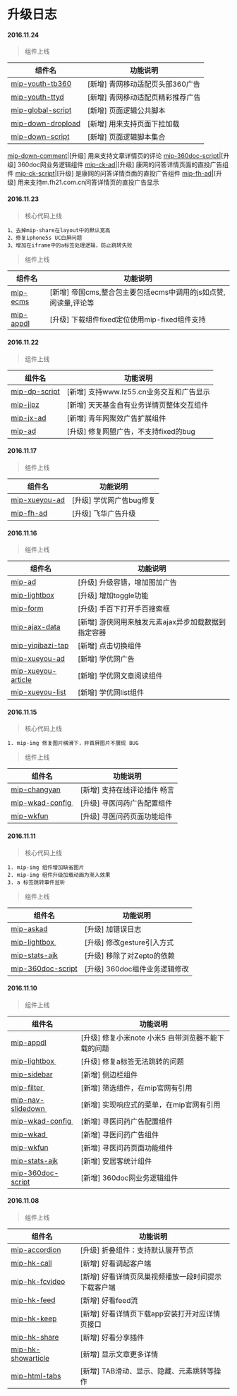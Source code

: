 # 升级日志

#### 2016.11.24

> 组件上线

组件名|功能说明
---|---
[mip-youth-tb360](https://github.com/mipengine/mip-extensions/tree/master/mip-youth-tb360)|[新增] 青网移动适配页头部360广告
[mip-youth-ttyd](https://github.com/mipengine/mip-extensions/tree/master/mip-youth-ttyd)|[新增] 青网移动适配页精彩推荐广告
[mip-global-script](https://github.com/mipengine/mip-extensions/tree/master/mip-global-script)|[新增] 页面逻辑公共脚本
[mip-down-dropload](https://github.com/mipengine/mip-extensions/tree/master/mip-down-dropload)|[新增] 用来支持页面下拉加载
[mip-down-script](https://github.com/mipengine/mip-extensions/tree/master/mip-down-script)|[新增] 页面逻辑脚本集合

[mip-down-comment](https://github.com/mipengine/mip-extensions/tree/master/mip-down-comment)|[升级] 用来支持文章详情页的评论
[mip-360doc-script](https://github.com/mipengine/mip-extensions/tree/master/mip-360doc-script)|[升级] 360doc网业务逻辑组件
[mip-ck-ad](https://github.com/mipengine/mip-extensions/tree/master/mip-ck-ad)|[升级] 康网的问答详情页面的直投广告组件
[mip-ck-script](https://github.com/mipengine/mip-extensions/tree/master/mip-ck-script)|[升级] 是康网的问答详情页面的直投广告组件
[mip-fh-ad](https://github.com/mipengine/mip-extensions/tree/master/mip-fh-ad)|[升级] 用来支持m.fh21.com.cn问答详情页的直投广告显示

#### 2016.11.23

> 核心代码上线

	1、去掉mip-share在layout中的默认宽高
	2、修复iphone5s UC白屏问题
	3、增加在iframe中的a标签处理逻辑，防止跳转失败

> 组件上线

组件名|功能说明
---|---
[mip-ecms](https://github.com/mipengine/mip-extensions/tree/master/mip-ecms)|[新增] 帝国cms,整合包主要包括ecms中调用的js如点赞,阅读量,评论等
[mip-appdl](https://github.com/mipengine/mip-extensions/tree/master/mip-appdl)|[升级] 下载组件fixed定位使用mip-fixed组件支持

#### 2016.11.22

> 组件上线

组件名|功能说明
---|---
[mip-dp-script](https://github.com/mipengine/mip-extensions/tree/master/mip-dp-script)|[新增] 支持www.lz55.cn业务交互和广告显示
[mip-jjpz](https://github.com/mipengine/mip-extensions/tree/master/mip-jjpz)|[新增] 天天基金自有业务详情页整体交互组件
[mip-jx-ad](https://github.com/mipengine/mip-extensions/tree/master/mip-jx-ad)|[新增] 青年网聚效广告扩展组件
[mip-ad](https://github.com/mipengine/mip-extensions/tree/master/mip-ad)|[升级] 修复网盟广告，不支持fixed的bug

#### 2016.11.17

> 组件上线

组件名|功能说明
---|---
[mip-xueyou-ad](https://github.com/mipengine/mip-extensions/tree/master/mip-xueyou-ad)|[升级] 学优网广告bug修复
[mip-fh-ad](https://github.com/mipengine/mip-extensions/tree/master/mip-fh-ad)|[升级] 飞华广告升级

#### 2016.11.16

> 组件上线

组件名|功能说明
---|---
[mip-ad](https://github.com/mipengine/mip-extensions/tree/master/mip-ad)|[升级] 升级容错，增加图加广告
[mip-lightbox](https://github.com/mipengine/mip-extensions/tree/master/mip-lightbox)|[升级] 增加toggle功能
[mip-form](https://github.com/mipengine/mip-extensions/tree/master/mip-form)|[升级] 手百下打开手百搜索框
[mip-ajax-data](https://github.com/mipengine/mip-extensions/tree/master/mip-ajax-data)|[新增] 游侠网用来触发元素ajax异步加载数据到指定容器
[mip-yiqibazi-tap](https://github.com/mipengine/mip-extensions/tree/master/mip-yiqibazi-tap)|[新增] 点击切换组件
[mip-xueyou-ad](https://github.com/mipengine/mip-extensions/tree/master/mip-xueyou-ad)|[新增] 学优网广告
[mip-xueyou-article](https://github.com/mipengine/mip-extensions/tree/master/mip-xueyou-article)|[新增] 学优网文章阅读组件
[mip-xueyou-list](https://github.com/mipengine/mip-extensions/tree/master/mip-xueyou-list)|[新增] 学优网list组件

#### 2016.11.15 

> 核心代码上线

	1. mip-img 修复图片横滑下，非首屏图片不展现 BUG

> 组件上线

组件名|功能说明
---|---
[mip-changyan](https://github.com/mipengine/mip-extensions/tree/master/mip-changyan)|[新增] 支持在线评论插件 畅言
[mip-wkad-config ](https://github.com/mipengine/mip-extensions/tree/master/mip-wkad-config )|[升级] 寻医问药广告配置组件 
[mip-wkfun](https://github.com/mipengine/mip-extensions/tree/master/mip-wkfun)|[升级] 寻医问药页面功能组件

#### 2016.11.11 

> 核心代码上线

	1. mip-img 组件增加缺省图片
	2. mip-img 组件升级加载动画为渐入效果
	3. a 标签跳转事件监听

> 组件上线

组件名|功能说明
---|---
[mip-askad](https://github.com/mipengine/mip-extensions/tree/master/mip-askad)|[升级] 加错误日志
[mip-lightbox ](https://github.com/mipengine/mip-extensions/tree/master/mip-lightbox)|[升级] 修改gesture引入方式
[mip-stats-ajk](https://github.com/mipengine/mip-extensions/tree/master/mip-stats-ajk)|[升级] 移除了对Zepto的依赖
[mip-360doc-script](https://github.com/mipengine/mip-extensions/tree/master/mip-360doc-script)|[升级] 360doc组件业务逻辑修改

#### 2016.11.10

> 组件上线

组件名|功能说明
---|---
[mip-appdl](https://github.com/mipengine/mip-extensions/tree/master/mip-appdl)|[升级] 修复小米note 小米5 自带浏览器不能下载的问题 
[mip-lightbox ](https://github.com/mipengine/mip-extensions/tree/master/mip-lightbox)|[升级] 修复a标签无法跳转的问题 
[mip-sidebar](https://github.com/mipengine/mip-extensions/tree/master/mip-sidebar)|[新增] 侧边栏组件 
[mip-filter ](https://github.com/mipengine/mip-extensions/tree/master/mip-filter )|[新增] 筛选组件，在mip官网有引用 
[mip-nav-slidedown ](https://github.com/mipengine/mip-extensions/tree/master/mip-nav-slidedown )|[新增] 实现响应式的菜单，在mip官网有引用 
[mip-wkad-config ](https://github.com/mipengine/mip-extensions/tree/master/mip-wkad-config )|[新增] 寻医问药广告配置组件 
[mip-wkad ](https://github.com/mipengine/mip-extensions/tree/master/mip-wkad )|[新增] 寻医问药广告组件
[mip-wkfun](https://github.com/mipengine/mip-extensions/tree/master/mip-wkfun)|[新增] 寻医问药页面功能组件
[mip-stats-ajk](https://github.com/mipengine/mip-extensions/tree/master/mip-stats-ajk)|[新增] 安居客统计组件
[mip-360doc-script](https://github.com/mipengine/mip-extensions/tree/master/mip-360doc-script)|[新增] 360doc网业务逻辑组件

#### 2016.11.08

> 组件上线

组件名|功能说明
---|---
[mip-accordion](https://github.com/mipengine/mip-extensions/tree/master/mip-accordion)|[升级] 折叠组件：支持默认展开节点
[mip-hk-call](https://github.com/mipengine/mip-extensions/tree/master/mip-hk-call)|[新增] 好看调起客户端
[mip-hk-fcvideo](https://github.com/mipengine/mip-extensions/tree/master/mip-hk-fcvideo)|[新增] 好看详情页凤巢视频播放一段时间提示下载客户端
[mip-hk-feed](https://github.com/mipengine/mip-extensions/tree/master/mip-hk-feed)|[新增] 好看feed流
[mip-hk-keep](https://github.com/mipengine/mip-extensions/tree/master/mip-hk-keep)|[新增] 好看详情页下载app安装打开对应详情页接口
[mip-hk-share](https://github.com/mipengine/mip-extensions/tree/master/mip-hk-share)|[新增] 好看分享插件
[mip-hk-showarticle](https://github.com/mipengine/mip-extensions/tree/master/mip-hk-showarticle)|[新增] 显示文章更多详情
[mip-html-tabs](https://github.com/mipengine/mip-extensions/tree/master/mip-html-tabs)|[新增] TAB滑动、显示、隐藏、元素跳转等操作
